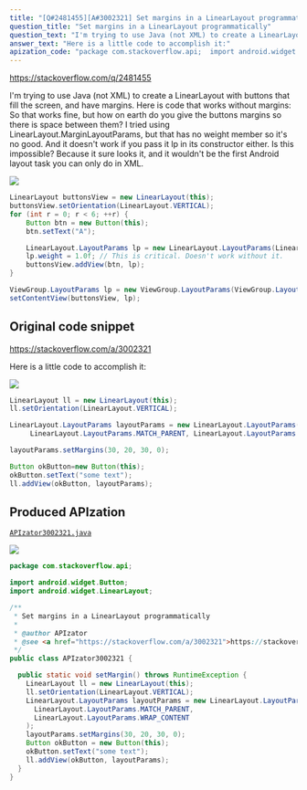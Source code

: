 ```yaml
---
title: "[Q#2481455][A#3002321] Set margins in a LinearLayout programmatically"
question_title: "Set margins in a LinearLayout programmatically"
question_text: "I'm trying to use Java (not XML) to create a LinearLayout with buttons that fill the screen, and have margins. Here is code that works without margins: So that works fine, but how on earth do you give the buttons margins so there is space between them? I tried using LinearLayout.MarginLayoutParams, but that has no weight member so it's no good. And it doesn't work if you pass it lp in its constructor either. Is this impossible? Because it sure looks it, and it wouldn't be the first Android layout task you can only do in XML."
answer_text: "Here is a little code to accomplish it:"
apization_code: "package com.stackoverflow.api;  import android.widget.Button; import android.widget.LinearLayout;  /**  * Set margins in a LinearLayout programmatically  *  * @author APIzator  * @see <a href=\"https://stackoverflow.com/a/3002321\">https://stackoverflow.com/a/3002321</a>  */ public class APIzator3002321 {    public static void setMargin() throws RuntimeException {     LinearLayout ll = new LinearLayout(this);     ll.setOrientation(LinearLayout.VERTICAL);     LinearLayout.LayoutParams layoutParams = new LinearLayout.LayoutParams(       LinearLayout.LayoutParams.MATCH_PARENT,       LinearLayout.LayoutParams.WRAP_CONTENT     );     layoutParams.setMargins(30, 20, 30, 0);     Button okButton = new Button(this);     okButton.setText(\"some text\");     ll.addView(okButton, layoutParams);   } }"
---
```


https://stackoverflow.com/q/2481455

I&#x27;m trying to use Java (not XML) to create a LinearLayout with buttons that fill the screen, and have margins. Here is code that works without margins:
So that works fine, but how on earth do you give the buttons margins so there is space between them? I tried using LinearLayout.MarginLayoutParams, but that has no weight member so it&#x27;s no good. And it doesn&#x27;t work if you pass it lp in its constructor either.
Is this impossible? Because it sure looks it, and it wouldn&#x27;t be the first Android layout task you can only do in XML.


<div class="code-logo"><img src="/stackoverflow.png" /></div>

```java
LinearLayout buttonsView = new LinearLayout(this);
buttonsView.setOrientation(LinearLayout.VERTICAL);
for (int r = 0; r < 6; ++r) {
    Button btn = new Button(this);
    btn.setText("A");

    LinearLayout.LayoutParams lp = new LinearLayout.LayoutParams(LinearLayout.LayoutParams.FILL_PARENT, LinearLayout.LayoutParams.FILL_PARENT); // Verbose!
    lp.weight = 1.0f; // This is critical. Doesn't work without it.
    buttonsView.addView(btn, lp);
}

ViewGroup.LayoutParams lp = new ViewGroup.LayoutParams(ViewGroup.LayoutParams.FILL_PARENT, ViewGroup.LayoutParams.FILL_PARENT);
setContentView(buttonsView, lp);
```


## Original code snippet

https://stackoverflow.com/a/3002321

Here is a little code to accomplish it:

<div class="code-logo"><img src="/stackoverflow.png" /></div>

```java
LinearLayout ll = new LinearLayout(this);
ll.setOrientation(LinearLayout.VERTICAL);

LinearLayout.LayoutParams layoutParams = new LinearLayout.LayoutParams(
     LinearLayout.LayoutParams.MATCH_PARENT, LinearLayout.LayoutParams.WRAP_CONTENT);

layoutParams.setMargins(30, 20, 30, 0);

Button okButton=new Button(this);
okButton.setText("some text");
ll.addView(okButton, layoutParams);
```

## Produced APIzation

[`APIzator3002321.java`](https://github.com/pasqualesalza/apization-temp-data/raw/master/search/APIzator3002321.java)

<div class="code-logo"><img src="/apizator.png" /></div>

```java
package com.stackoverflow.api;

import android.widget.Button;
import android.widget.LinearLayout;

/**
 * Set margins in a LinearLayout programmatically
 *
 * @author APIzator
 * @see <a href="https://stackoverflow.com/a/3002321">https://stackoverflow.com/a/3002321</a>
 */
public class APIzator3002321 {

  public static void setMargin() throws RuntimeException {
    LinearLayout ll = new LinearLayout(this);
    ll.setOrientation(LinearLayout.VERTICAL);
    LinearLayout.LayoutParams layoutParams = new LinearLayout.LayoutParams(
      LinearLayout.LayoutParams.MATCH_PARENT,
      LinearLayout.LayoutParams.WRAP_CONTENT
    );
    layoutParams.setMargins(30, 20, 30, 0);
    Button okButton = new Button(this);
    okButton.setText("some text");
    ll.addView(okButton, layoutParams);
  }
}

```